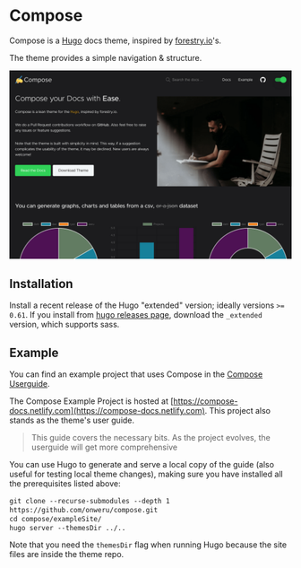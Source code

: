 # Compose

Compose is a [Hugo](https://gohugo.io/) docs theme, inspired by [forestry.io](forestry.io)'s. 

The theme provides a simple navigation & structure.

![Hugo Compose Theme](https://github.com/onweru/compose/blob/master/images/screenshot.png)

## Installation 

Install a recent release of the Hugo "extended" version; ideally versions `>= 0.61`. If you install from [hugo releases page](https://github.com/gohugoio/hugo/releases),  download the `_extended` version, which supports sass.

## Example 

You can find an example project that uses Compose in the [Compose Userguide](https://github.com/onweru/compose-userguide). 

The Compose Example Project is hosted at [https://compose-docs.netlify.com](https://compose-docs.netlify.com). This project also stands as the theme's user guide.

> This guide covers the necessary bits. As the project evolves, the userguide will get more comprehensive

You can use Hugo to generate and serve a local copy of the guide (also useful for testing local theme changes), making sure you have installed all the prerequisites listed above:

```
git clone --recurse-submodules --depth 1 https://github.com/onweru/compose.git
cd compose/exampleSite/
hugo server --themesDir ../..
```

Note that you need the `themesDir` flag when running Hugo because the site files are inside the theme repo.
